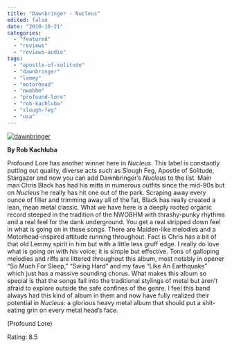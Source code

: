 ```yaml
---
title: "Dawnbringer - Nucleus"
edited: false
date: "2010-10-21"
categories:
  - "featured"
  - "reviews"
  - "reviews-audio"
tags:
  - "apostle-of-solitude"
  - "dawnbringer"
  - "lemmy"
  - "motorhead"
  - "nwobhm"
  - "profound-lore"
  - "rob-kachluba"
  - "slough-feg"
  - "usa"
---
```


[![](http://www.hellbound.ca/wp-content/uploads/2010/10/dawnbringer-300x300.jpg "dawnbringer")](http://www.hellbound.ca/wp-content/uploads/2010/10/dawnbringer.jpg)

**By Rob Kachluba**

Profound Lore has another winner here in _Nucleus_. This label is constantly putting out quality, diverse acts such as Slough Feg, Apostle of Solitude, Stargazer and now you can add Dawnbringer’s _Nucleus_ to the list. Main man Chris Black has had his mitts in numerous outfits since the mid-90s but on _Nucleus_ he really has hit one out of the park. Scraping away every ounce of filler and trimming away all of the fat, Black has really created a lean, mean metal classic. What we have here is a deeply rooted organic record steeped in the tradition of the NWOBHM with thrashy-punky rhythms and a real feel for the dank underground. You get a real stripped down feel in what is going on in these songs. There are Maiden-like melodies and a Motorhead-inspired attitude running throughout. Fact is Chris has a bit of that old Lemmy spirit in him but with a little less gruff edge. I really do love what is going on with his voice; it is simple but effective. Tons of galloping melodies and riffs are littered throughout this album, most notably in opener “So Much For Sleep,” “Swing Hard” and my fave “Like An Earthquake” which just has a massive sounding chorus. What makes this album so special is that the songs fall into the traditional stylings of metal but aren’t afraid to explore outside the safe confines of the genre. I feel this band always had this kind of album in them and now have fully realized their potential in _Nucleus_: a glorious heavy metal album that should put a shit-eating grin on every metal head’s face.

(Profound Lore)

Rating: 8.5
